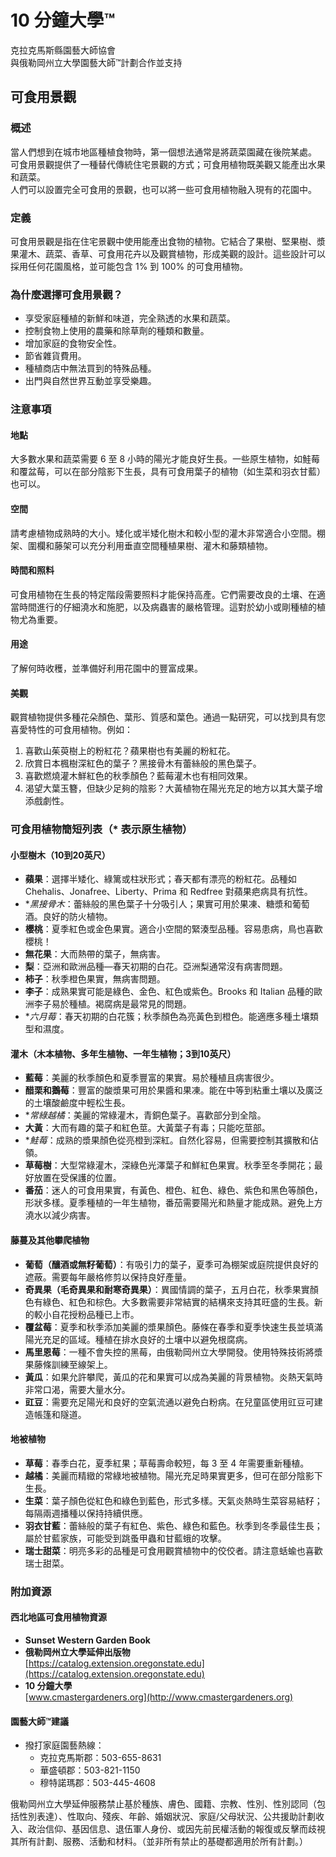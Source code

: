 # 10 分鐘大學™  
克拉克馬斯縣園藝大師協會  
與俄勒岡州立大學園藝大師™計劃合作並支持  
## 可食用景觀  

### 概述  
當人們想到在城市地區種植食物時，第一個想法通常是將蔬菜園藏在後院某處。  
可食用景觀提供了一種替代傳統住宅景觀的方式；可食用植物既美觀又能產出水果和蔬菜。  
人們可以設置完全可食用的景觀，也可以將一些可食用植物融入現有的花園中。  

### 定義  
可食用景觀是指在住宅景觀中使用能產出食物的植物。它結合了果樹、堅果樹、漿果灌木、蔬菜、香草、可食用花卉以及觀賞植物，形成美觀的設計。這些設計可以採用任何花園風格，並可能包含 1% 到 100% 的可食用植物。  

### 為什麼選擇可食用景觀？  
- 享受家庭種植的新鮮和味道，完全熟透的水果和蔬菜。  
- 控制食物上使用的農藥和除草劑的種類和數量。  
- 增加家庭的食物安全性。  
- 節省雜貨費用。  
- 種植商店中無法買到的特殊品種。  
- 出門與自然世界互動並享受樂趣。  

### 注意事項  
#### 地點  
大多數水果和蔬菜需要 6 至 8 小時的陽光才能良好生長。一些原生植物，如鮭莓和覆盆莓，可以在部分陰影下生長，具有可食用葉子的植物（如生菜和羽衣甘藍）也可以。  

#### 空間  
請考慮植物成熟時的大小。矮化或半矮化樹木和較小型的灌木非常適合小空間。棚架、圍欄和藤架可以充分利用垂直空間種植果樹、灌木和藤類植物。  

#### 時間和照料  
可食用植物在生長的特定階段需要照料才能保持高產。它們需要改良的土壤、在適當時間進行的仔細澆水和施肥，以及病蟲害的嚴格管理。這對於幼小或剛種植的植物尤為重要。  

#### 用途  
了解何時收穫，並準備好利用花園中的豐富成果。  

#### 美觀  
觀賞植物提供多種花朵顏色、葉形、質感和葉色。通過一點研究，可以找到具有您喜愛特性的可食用植物。例如：  
1. 喜歡山茱萸樹上的粉紅花？蘋果樹也有美麗的粉紅花。  
2. 欣賞日本楓樹深紅色的葉子？黑接骨木有蕾絲般的黑色葉子。  
3. 喜歡燃燒灌木鮮紅色的秋季顏色？藍莓灌木也有相同效果。  
4. 渴望大葉玉簪，但缺少足夠的陰影？大黃植物在陽光充足的地方以其大葉子增添戲劇性。  

### 可食用植物簡短列表（* 表示原生植物）  
#### 小型樹木（10到20英尺）  
- **蘋果**：選擇半矮化、綠篱或柱狀形式；春天都有漂亮的粉紅花。品種如 Chehalis、Jonafree、Liberty、Prima 和 Redfree 對蘋果疤病具有抗性。  
- **黑接骨木*：蕾絲般的黑色葉子十分吸引人；果實可用於果凍、糖漿和葡萄酒。良好的防火植物。  
- **櫻桃**：夏季紅色或金色果實。適合小空間的緊湊型品種。容易患病，鳥也喜歡櫻桃！  
- **無花果**：大而熱帶的葉子，無病害。  
- **梨**：亞洲和歐洲品種—春天初期的白花。亞洲梨通常沒有病害問題。  
- **柿子**：秋季橙色果實，無病害問題。  
- **李子**：成熟果實可能是綠色、金色、紅色或紫色。Brooks 和 Italian 品種的歐洲李子易於種植。褐腐病是最常見的問題。  
- **六月莓*：春天初期的白花簇；秋季顏色為亮黃色到橙色。能適應多種土壤類型和濕度。  

#### 灌木（木本植物、多年生植物、一年生植物；3到10英尺）  
- **藍莓**：美麗的秋季顏色和夏季豐富的果實。易於種植且病害很少。  
- **醋栗和鵝莓**：豐富的酸漿果可用於果醬和果凍。能在中等到粘重土壤以及廣泛的土壤酸鹼度中輕松生長。  
- **常綠越橘*：美麗的常綠灌木，青銅色葉子。喜歡部分到全陰。  
- **大黃**：大而有趣的葉子和紅色莖。大黃葉子有毒；只能吃莖部。  
- **鮭莓*：成熟的漿果顏色從亮橙到深紅。自然化容易，但需要控制其擴散和佔領。  
- **草莓樹**：大型常綠灌木，深綠色光澤葉子和鮮紅色果實。秋季至冬季開花；最好放置在受保護的位置。  
- **番茄**：迷人的可食用果實，有黃色、橙色、紅色、綠色、紫色和黑色等顏色，形狀多樣。夏季種植的一年生植物，番茄需要陽光和熱量才能成熟。避免上方澆水以減少病害。  

#### 藤蔓及其他攀爬植物  
- **葡萄（釀酒或無籽葡萄）**：有吸引力的葉子，夏季可為棚架或庭院提供良好的遮蔽。需要每年嚴格修剪以保持良好產量。  
- **奇異果（毛奇異果和耐寒奇異果）**：異國情調的葉子，五月白花，秋季果實顏色有綠色、紅色和棕色。大多數需要非常結實的結構來支持其旺盛的生長。新的較小自花授粉品種已上市。  
- **覆盆莓**：夏季和秋季添加美麗的漿果顏色。藤條在春季和夏季快速生長並填滿陽光充足的區域。種植在排水良好的土壤中以避免根腐病。  
- **馬里恩莓**：一種不會失控的黑莓，由俄勒岡州立大學開發。使用特殊技術將漿果藤條訓練至線架上。  
- **黃瓜**：如果允許攀爬，黃瓜的花和果實可以成為美麗的背景植物。炎熱天氣時非常口渴，需要大量水分。  
- **豇豆**：需要充足陽光和良好的空氣流通以避免白粉病。在兒童區使用豇豆可建造帳篷和隧道。  

#### 地被植物  
- **草莓**：春季白花，夏季紅果；草莓壽命較短，每 3 至 4 年需要重新種植。  
- **越橘**：美麗而精緻的常綠地被植物。陽光充足時果實更多，但可在部分陰影下生長。  
- **生菜**：葉子顏色從紅色和綠色到藍色，形式多樣。天氣炎熱時生菜容易結籽；每隔兩週播種以保持持續供應。  
- **羽衣甘藍**：蕾絲般的葉子有紅色、紫色、綠色和藍色。秋季到冬季最佳生長；屬於甘藍家族，可能受到跳蚤甲蟲和甘藍蛾的攻擊。  
- **瑞士甜菜**：明亮多彩的品種是可食用觀賞植物中的佼佼者。請注意蛞蝓也喜歡瑞士甜菜。  

### 附加資源  
#### 西北地區可食用植物資源  
- **Sunset Western Garden Book**  
- **俄勒岡州立大學延伸出版物**  
  [https://catalog.extension.oregonstate.edu](https://catalog.extension.oregonstate.edu)  
- **10 分鐘大學**  
  [www.cmastergardeners.org](http://www.cmastergardeners.org)  

#### 園藝大師™建議  
- 撥打家庭園藝熱線：  
  - 克拉克馬斯郡：503-655-8631  
  - 華盛頓郡：503-821-1150  
  - 穆特諾瑪郡：503-445-4608  

俄勒岡州立大學延伸服務禁止基於種族、膚色、國籍、宗教、性別、性別認同（包括性別表達）、性取向、殘疾、年齡、婚姻狀況、家庭/父母狀況、公共援助計劃收入、政治信仰、基因信息、退伍軍人身份、或因先前民權活動的報復或反擊而歧視其所有計劃、服務、活動和材料。（並非所有禁止的基礎都適用於所有計劃。）